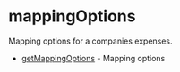 # mappingOptions

Mapping options for a companies expenses.


* [getMappingOptions](getmappingoptions.md) - Mapping options